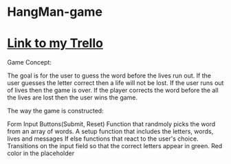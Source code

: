 # HangMan-game

# [Link to my Trello](https://trello.com/b/hEHlzQAS/hangman-game)

Game Concept:

The goal is for the user to guess the word before the lives run out. If the user guesses the letter correct then a life will not be lost. If the user runs out of lives then the game is over. If the player corrects the word before the all the lives are lost then the user wins the game.


The way the game is constructed:

Form
Input Buttons(Submit, Reset)
Function that randmoly picks the word from an array of words.
A setup function that includes the letters, words, lives and messages
If else functions that react to the user's choice. 
Transitions on the input field so that the correct letters appear in green.
Red color in the placeholder


